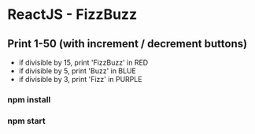 # ReactJS - FizzBuzz

## Print 1-50 (with increment / decrement buttons)
- if divisible by 15, print 'FizzBuzz' in RED
- if divisible by 5, print 'Buzz' in BLUE
- if divisible by 3, print 'Fizz' in PURPLE

### npm install
### npm start
